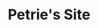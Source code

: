 ---
title: "Petrie's Site"
description: "Go&PHP Programmer"
# 1. To ensure Netlify triggers a build on our exampleSite instance, we need to change a file in the exampleSite directory.
cascade:
  featured_image: '/images/gohugo-default-sample-hero-image.jpg'
---